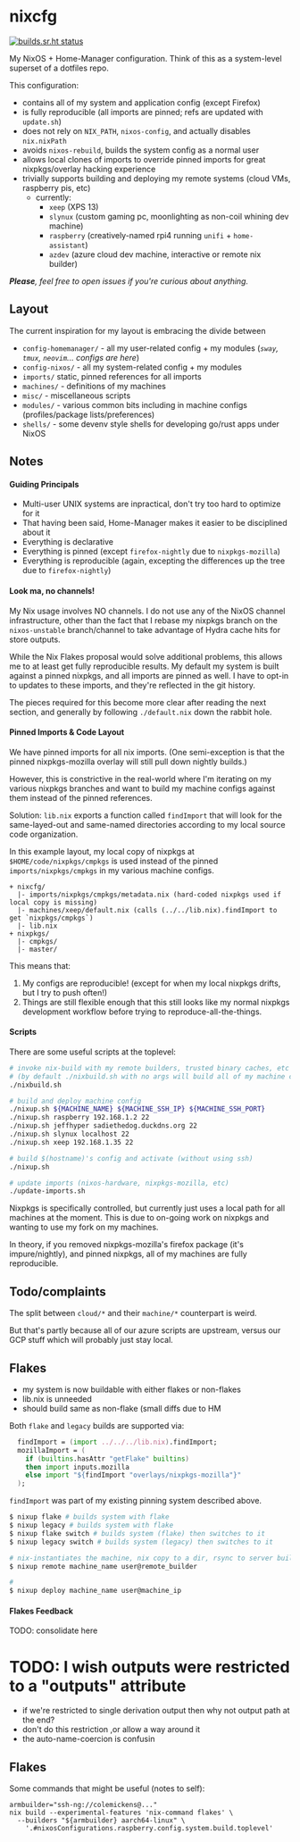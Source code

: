 # nixcfg

[![builds.sr.ht status](https://builds.sr.ht/~colemickens/nixcfg.svg)](https://builds.sr.ht/~colemickens/nixcfg?)

My NixOS + Home-Manager configuration. Think of this as a system-level superset of a dotfiles repo.

This configuration:
 * contains all of my system and application config (except Firefox)
 * is fully reproducible (all imports are pinned; refs are updated with `update.sh`)
 * does not rely on `NIX_PATH`, `nixos-config`, and actually disables `nix.nixPath`
 * avoids `nixos-rebuild`, builds the system config as a normal user
 * allows local clones of imports to override pinned imports for great nixpkgs/overlay hacking experience
 * trivially supports building and deploying my remote systems (cloud VMs, raspberry pis, etc)
   * currently:
     * `xeep` (XPS 13)
     * `slynux` (custom gaming pc, moonlighting as non-coil whining dev machine)
     * `raspberry` (creatively-named rpi4 running `unifi` + `home-assistant`)
     * `azdev` (azure cloud dev machine, interactive or remote nix builder)


_**Please**, feel free to open issues if you're curious about anything._

## Layout

The current inspiration for my layout is embracing the divide between 

- `config-homemanager/` - all my user-related config + my modules (*`sway`, `tmux`, `neovim`... configs are here*)
- `config-nixos/` - all my system-related config + my modules
- `imports/` static, pinned references for all imports
- `machines/` - definitions of my machines
- `misc/` - miscellaneous scripts
- `modules/` - various common bits including in machine configs (profiles/package lists/preferences)
- `shells/` - some devenv style shells for developing go/rust apps under NixOS

## Notes

#### Guiding Principals

* Multi-user UNIX systems are inpractical, don't try too hard to optimize for it
* That having been said, Home-Manager makes it easier to be disciplined about it
* Everything is declarative
* Everything is pinned (except `firefox-nightly` due to `nixpkgs-mozilla`)
* Everything is reproducible (again, excepting the differences up
  the tree due to `firefox-nightly`)

#### Look ma, no channels!

My Nix usage involves NO channels. I do not use any of the NixOS channel infrastructure,
other than the fact that I rebase my nixpkgs branch on the `nixos-unstable` branch/channel
to take advantage of Hydra cache hits for store outputs.

While the Nix Flakes proposal would solve additional problems, this allows me to at least get fully
reproducible results. My default my system is built against a pinned nixpkgs, and all imports are pinned
as well. I have to opt-in to updates to these imports, and they're reflected in the git history.

The pieces required for this become more clear after reading the next section, and generally by
following `./default.nix` down the rabbit hole.

#### Pinned Imports & Code Layout

We have pinned imports for all nix imports. (One semi-exception is that the
pinned nixpkgs-mozilla overlay will still pull down nightly builds.)

However, this is constrictive in the real-world where I'm iterating on my various
nixpkgs branches and want to build my machine configs against them instead of the pinned references.

Solution: `lib.nix` exports a function called `findImport` that will look 
for the same-layed-out and same-named directories according to my local source code organization.

In this example layout, my local copy of nixpkgs at `$HOME/code/nixpkgs/cmpkgs` is used instead of the pinned
`imports/nixpkgs/cmpkgs` in my various machine configs.

```
+ nixcfg/
  |- imports/nixpkgs/cmpkgs/metadata.nix (hard-coded nixpkgs used if local copy is missing)
  |- machines/xeep/default.nix (calls (../../lib.nix).findImport to get `nixpkgs/cmpkgs`)
  |- lib.nix
+ nixpkgs/
  |- cmpkgs/
  |- master/
```

This means that:

1. My configs are reproducible! (except for when my local nixpkgs drifts, but I try to push often!)
2. Things are still flexible enough that this still looks like my normal nixpkgs development workflow
   before trying to reproduce-all-the-things.

#### Scripts

There are some useful scripts at the toplevel:

```bash
# invoke nix-build with my remote builders, trusted binary caches, etc
# (by default ./nixbuild.sh with no args will build all of my machine configs)
./nixbuild.sh

# build and deploy machine config
./nixup.sh ${MACHINE_NAME} ${MACHINE_SSH_IP} ${MACHINE_SSH_PORT}
./nixup.sh raspberry 192.168.1.2 22
./nixup.sh jeffhyper sadiethedog.duckdns.org 22
./nixup.sh slynux localhost 22
./nixup.sh xeep 192.168.1.35 22

# build $(hostname)'s config and activate (without using ssh)
./nixup.sh

# update imports (nixos-hardware, nixpkgs-mozilla, etc)
./update-imports.sh
```

Nixpkgs is specifically controlled, but currently just uses a local path for all machines at the moment. This is due to on-going work on nixpkgs and wanting to use my fork on my machines.

In theory, if you removed nixpkgs-mozilla's firefox package (it's impure/nightly), and pinned nixpkgs, all of my machines are fully reproducible.

## Todo/complaints

The split between `cloud/*` and their `machine/*` counterpart is weird.

But that's partly because all of our azure scripts are upstream, versus our GCP
stuff which will probably just stay local.


## Flakes

- my system is now buildable with either flakes or non-flakes
- lib.nix is unneeded
- should build same as non-flake (small diffs due to HM

Both `flake` and `legacy` builds are supported via:

  ```nix
    findImport = (import ../../../lib.nix).findImport;
    mozillaImport = (
      if (builtins.hasAttr "getFlake" builtins)
      then import inputs.mozilla
      else import "${findImport "overlays/nixpkgs-mozilla"}"
    );
  ```

`findImport` was part of my existing pinning system described above.

```bash
$ nixup flake # builds system with flake
$ nixup legacy # builds system with flake
$ nixup flake switch # builds system (flake) then switches to it
$ nixup legacy switch # builds system (legacy) then switches to it

# nix-instantiates the machine, nix copy to a dir, rsync to server build, cachix
$ nixup remote machine_name user@remote_builder

#
$ nixup deploy machine_name user@machine_ip
```

#### Flakes Feedback

TODO: consolidate here
# TODO: I wish outputs were restricted to a "outputs" attribute

- if we're restricted to single derivation output then why not output path at the end?
- don't do this restriction ,or allow a way around it
- the auto-name-coercion is confusin


## Flakes

Some commands that might be useful (notes to self):

```shell
armbuilder="ssh-ng://colemickens@..."
nix build --experimental-features 'nix-command flakes' \
  --builders "${armbuilder} aarch64-linux" \
    '.#nixosConfigurations.raspberry.config.system.build.toplevel'
```